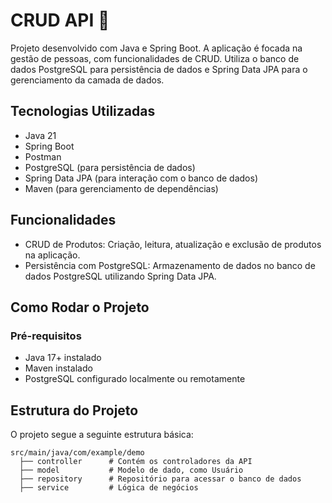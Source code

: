 # CRUD API 📝

Projeto desenvolvido com Java e Spring Boot. A aplicação é focada na gestão de pessoas, com funcionalidades de CRUD. Utiliza o banco de dados PostgreSQL para persistência de dados e Spring Data JPA para o gerenciamento da camada de dados.

## Tecnologias Utilizadas

- Java 21
- Spring Boot
- Postman
- PostgreSQL (para persistência de dados)
- Spring Data JPA (para interação com o banco de dados)
- Maven (para gerenciamento de dependências)


## Funcionalidades

- CRUD de Produtos: Criação, leitura, atualização e exclusão de produtos na aplicação.
- Persistência com PostgreSQL: Armazenamento de dados no banco de dados PostgreSQL utilizando Spring Data JPA.

## Como Rodar o Projeto
### Pré-requisitos
- Java 17+ instalado
- Maven instalado
- PostgreSQL configurado localmente ou remotamente

## Estrutura do Projeto
O projeto segue a seguinte estrutura básica:

```
src/main/java/com/example/demo  
  ├── controller      # Contém os controladores da API  
  ├── model           # Modelo de dado, como Usuário  
  ├── repository      # Repositório para acessar o banco de dados  
  ├── service         # Lógica de negócios
````

